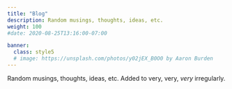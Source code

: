 ```yaml
---
title: "Blog"
description: Random musings, thoughts, ideas, etc.
weight: 100
#date: 2020-08-25T13:16:00-07:00

banner:
  class: style5
  # image: https://unsplash.com/photos/y02jEX_B0O0 by Aaron Burden
---
```


Random musings, thoughts, ideas, etc.  Added to very, very, _very_ irregularly.
